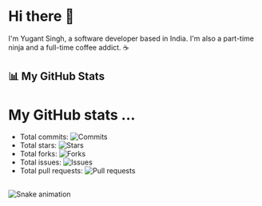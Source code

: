 # Hi there 👋

I'm Yugant Singh, a software developer based in India. I'm also a part-time ninja and a full-time coffee addict. ☕

## 📊 My GitHub Stats

# My GitHub stats ...

- Total commits: ![Commits](https://img.shields.io/github/commit-activity/y/yugantsingh/your_repo?style=flat-square)
- Total stars: ![Stars](https://img.shields.io/github/stars/yugantsingh?style=flat-square)
- Total forks: ![Forks](https://img.shields.io/github/forks/yugantsingh/your_repo?style=flat-square)
- Total issues: ![Issues](https://img.shields.io/github/issues/yugantsingh/your_repo?style=flat-square)
- Total pull requests: ![Pull requests](https://img.shields.io/github/issues-pr/yugantsingh/your_repo?style=flat-square)

<!-- Add icons for the languages and tools you use here -->
##
 
<div> 
 
  ![Snake animation](https://github.com/yugantsingh/yugantsingh/blob/output/github-contribution-grid-snake.svg)
 
</div>
